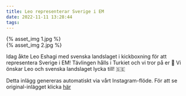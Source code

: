 ```yaml
---
title: Leo representerar Sverige i EM
date: 2022-11-11 13:28:44
tags:
---
```

<div class="postId" style="display: none;">ID: 18186434398241323</div>



<div
class="postCarouselContainer"
carousel-children="2"
>

<div class="carouselChild">
{% asset_img 1.jpg %}
</div>


<div class="carouselChild">
{% asset_img 2.jpg %}
</div>









</div>


Idag åkte Leo Eshagi med svenska landslaget i kickboxning för att representera Sverige i EM! 
Tävlingen hålls i Turkiet och vi tror på er 🙏
Vi önskar Leo och svenska landslaget lycka till! 
🇸🇪

<div class="automaticGeneratedPostDescription">
Detta inlägg genereras automatiskt via vårt Instagram-flöde. För att se original-inlägget klicka <a target="_blank" href="https://www.instagram.com/p/Ck0heyCDVmi/">här</a>
</div>
<br>

